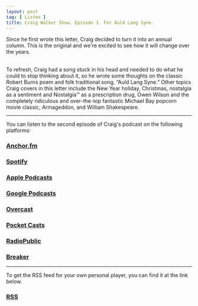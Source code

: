 ```yaml
---
layout: post
tag: [ Listen ]
title: Craig Walker Show. Episode 3. For Auld Lang Syne.
---
```


Since he first wrote this letter, Craig decided to turn it into an annual column. This is the original and we're excited to see how it will change over the years.<br></br>

To refresh, Craig had a song stuck in his head and needed to do what he could to stop thinking about it, so he wrote some thoughts on the classic Robert Burns poem and folk traditional song, “Auld Lang Syne.” Other topics Craig covers in this letter include the New Year holiday, Christmas, nostalgia as a sentiment and Nostalgia™ as a prescription drug, Owen Wilson and the completely ridiculous and over-the-top fantastic Michael Bay popcorn movie classic, Armageddon, and William Shakespeare.

---

You can listen to the second episode of Craig's podcast on the following platforms:

<h3><a href="https://anchor.fm/craigwalker">Anchor.fm</a></h3>

<h3><a href="https://open.spotify.com/show/7bwVbDZUEjcRHe8Jbo7LJL">Spotify</a></h3>

<h3><a href="https://podcasts.apple.com/us/podcast/craig-walker/id1562356270">Apple Podcasts</a></h3>

<h3><a href="https://www.google.com/podcasts?feed=aHR0cHM6Ly9hbmNob3IuZm0vcy8xMTUzN2QyOC9wb2RjYXN0L3Jzcw==">Google Podcasts</a></h3>

<h3><a href="https://overcast.fm/itunes1562356270">Overcast</a></h3>

<h3><a href="https://pca.st/dddyj1dx">Pocket Casts</a></h3>

<h3><a href="https://radiopublic.com/craig-walker-8Xn9Zj">RadioPublic</a></h3>

<h3><a href="https://www.breaker.audio/craig-walker">Breaker</a></h3>

---

To get the RSS feed for your own personal player, you can find it at the link below.

<h3><a href="https://anchor.fm/s/11537d28/podcast/rss">RSS</a></h3>

<br/>
